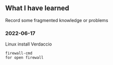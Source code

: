 ## What I have learned 
Record some fragmented knowledge or problems
### 2022-06-17
Linux install Verdaccio
```firewall-cmd --zone=public --add-port=3000/tcp --permanent
firewall-cmd
for open firewall 
